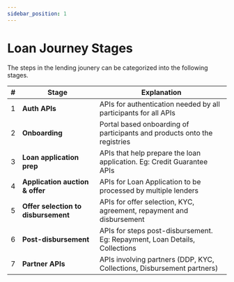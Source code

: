 ```yaml
---
sidebar_position: 1
---
```


# Loan Journey Stages

The steps in the lending jounery can be categorized into the following stages.

| # | Stage | Explanation |
|-------|-------|---------|
| 1 | **Auth APIs** | APIs for authentication needed by all participants for all APIs |
| 2 | **Onboarding** | Portal based onboarding of participants and products onto the registries |
| 3 | **Loan application prep** | APIs that help prepare the loan application. Eg: Credit Guarantee APIs |
| 4 | **Application auction & offer** | APIs for Loan Application to be processed by multiple lenders |
| 5 | **Offer selection to disbursement** | APIs for offer selection, KYC, agreement, repayment and disbursement |
| 6 | **Post-disbursement** | APIs for steps post-disbursement. Eg: Repayment, Loan Details, Collections |
| 7 | **Partner APIs** | APIs involving partners (DDP, KYC, Collections, Disbursement partners) |
